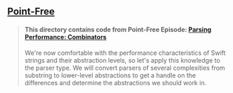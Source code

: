 ## [Point-Free](https://www.pointfree.co)

> #### This directory contains code from Point-Free Episode: [Parsing Performance: Combinators](https://www.pointfree.co/episodes/ep128-parsing-performance-combinators)
>
> We're now comfortable with the performance characteristics of Swift strings and their abstraction levels, so let's apply this knowledge to the parser type. We will convert parsers of several complexities from substring to lower-level abstractions to get a handle on the differences and determine the abstractions we should work in.
